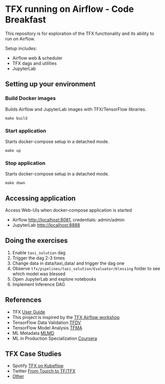 # TFX running on Airflow - Code Breakfast

This repository is for exploration of the TFX functionality and its ability to run on Airflow.  

Setup includes: 
 - Airflow web & scheduler
 - TFX dags and utilities
 - JupyterLab 

## Setting up your environment

### Build Docker images

Builds Airflow and JupyterLab images with TFX/TensorFlow libraries.

```
make build
```

### Start application

Starts docker-compose setup in a detached mode.

```
make up
```

### Stop application

Starts docker-compose setup in a detached mode.

```
make down
```

## Accessing application

Access Web-UIs when docker-compose application is started 

- Airflow [http://localhost:8081](http://localhost:8081), credentials: admin/admin 
- JupyterLab [http://localhost:8888](http://localhost:8888) 

## Doing the exercises

1. Enable `taxi_solution` dag
2. Trigger the dag 2-3 times
3. Change data in data/taxi_data/ and trigger the dag one
4. Observe `tfx/pipelines/taxi_solution/Evaluator/blessing` folder to see which model was blessed
5. Open JupyterLab and explore notebooks
6. Implement Inference DAG

## References
                            
* TFX [User Guide](https://www.tensorflow.org/tfx/guide)
* This project is inspired by the [TFX Airflow workshop](https://www.tensorflow.org/tfx/tutorials/tfx/airflow_workshop)
* TensorFlow Data Validation [TFDV](https://www.tensorflow.org/tfx/tutorials/data_validation/tfdv_basic)
* TensorFlow Model Analysis [TFMA](https://www.tensorflow.org/tfx/tutorials/model_analysis/tfma_basic)
* ML Metadata [MLMD](https://www.tensorflow.org/tfx/guide/mlmd)
* ML in Production Specialization [Coursera](https://www.coursera.org/specializations/machine-learning-engineering-for-production-mlops/) 
                                                     
## TFX Case Studies
* Spotify [TFX on Kubeflow](https://engineering.atspotify.com/2019/12/13/the-winding-road-to-better-machine-learning-infrastructure-through-tensorflow-extended-and-kubeflow/)
* Twitter [From Tourch to TF/TFX](https://blog.tensorflow.org/2019/03/ranking-tweets-with-tensorflow.html)
* [Other](https://www.tensorflow.org/about/case-studies)